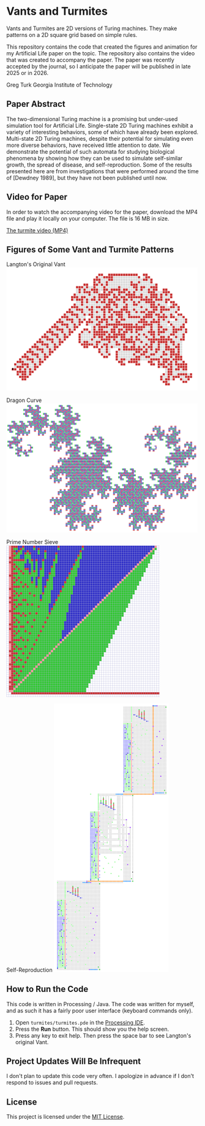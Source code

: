 # Vants and Turmites

Vants and Turmites are 2D versions of Turing machines. They make patterns on a 2D square grid based on simple rules.

This repository contains the code that created the figures and animation for my Artificial Life paper on the topic. The repository also contains the video that was created to accompany the paper. The paper was recently accepted by the journal, so I anticipate the paper will be published in late 2025 or in 2026.

Greg Turk
Georgia Institute of Technology

## Paper Abstract

The two-dimensional Turing machine is a promising but under-used simulation tool for Artificial Life. Single-state 2D Turing machines exhibit a variety of interesting behaviors, some of which have already been explored. Multi-state 2D Turing machines, despite their potential for simulating even more diverse behaviors, have received little attention to date. We demonstrate the potential of such automata for studying biological phenomena by showing how they can be used to simulate self-similar growth, the spread of disease, and self-reproduction. Some of the results presented here are from investigations that were performed around the time of [Dewdney 1989], but they have not been published until now.

## Video for Paper

In order to watch the accompanying video for the paper, download the MP4 file and play it locally on your computer.  The file is 16 MB in size.

[The turmite video (MP4)](media/turmite_movie.mp4)

## Figures of Some Vant and Turmite Patterns

Langton's Original Vant
<img src="images/langton_vant.png" width="500">

Dragon Curve
<img src="images/dragon_curve.png" width="500">

Prime Number Sieve
<img src="images/primes_sieve.png" width="400">

Self-Reproduction
<img src="images/self_reproduction.png" width="300">

## How to Run the Code

This code is written in Processing / Java. The code was written for myself, and as such it has a fairly poor user interface (keyboard commands only).

1. Open `turmites/turmites.pde` in the [Processing IDE](https://processing.org/).
2. Press the  **Run** button.  This should show you the help screen.
3. Press any key to exit help.  Then press the space bar to see Langton's original Vant.

## Project Updates Will Be Infrequent

I don't plan to update this code very often. I apologize in advance if I don't respond to issues and pull requests.

## License

This project is licensed under the [MIT License](LICENSE).

